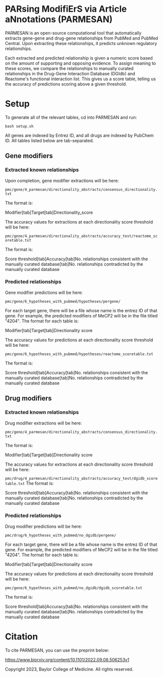 <h1>PARsing ModifiErS via Article aNnotations (PARMESAN)</h1>

PARMESAN is an open-source computational tool that automatically extracts gene-gene and drug-gene relationships from PubMed and PubMed Central. Upon extracting these relationships, it predicts unknown regulatory relationships.

Each extracted and predicted relationship is given a numeric score based on the amount of supporting and opposing evidence. To assign meaning to these scores, we compare the relationships to manually curated relationships in the Drug-Gene Interaction Database (DGIdb) and Reactome's functional interaction list. This gives us a score table, telling us the accuracy of predictions scoring above a given threshold.

<h1>Setup</h1>
To generate all of the relevant tables, cd into PARMESAN and run:

<code>bash setup.sh</code>

All genes are indexed by Entrez ID, and all drugs are indexed by PubChem ID. All tables listed below are tab-separated.

<h2>Gene modifiers</h2>
<h3>Extracted known relationships</h3>
Upon completion, gene modifier extractions will be here:

<code>pmc/gene/4_parmesan/directionality_abstracts/consensus_directionality.txt</code>

The format is:

Modifier[tab]Target[tab]Directionality_score

The accuracy values for extractions at each directionality score threshold will be here:

<code>pmc/gene/4_parmesan/directionality_abstracts/accuracy_test/reactome_scoretable.txt</code>

The format is:

Score threshold[tab]Accuracy[tab]No. relationships consistent with the manually curated database[tab]No. relationships contradicted by the manually curated database

<h3>Predicted relationships</h3>
Gene modifier predictions will be here:

<code>pmc/gene/6_hypotheses_with_pubmed/hypotheses/pergene/</code>

For each target gene, there will be a file whose name is the entrez ID of that gene. For example, the predicted modifiers of MeCP2 will be in the file titled "4204".
The format for each table is:

Modifier[tab]Target[tab]Directionality score

The accuracy values for predictions at each directionality score threshold will be here:

<code>pmc/gene/6_hypotheses_with_pubmed/hypotheses/reactome_scoretable.txt</code>

The format is:

Score threshold[tab]Accuracy[tab]No. relationships consistent with the manually curated database[tab]No. relationships contradicted by the manually curated database

<h2>Drug modifiers</h2>

<h3>Extracted known relationships</h3>
Drug modifier extractions will be here:

<code>pmc/gene/4_parmesan/directionality_abstracts/consensus_directionality.txt</code>

The format is:

Modifier[tab]Target[tab]Directionality score

The accuracy values for extractions at each directionality score threshold will be here:

<code>pmc/drug/4_parmesan/directionality_abstracts/accuracy_test/dgidb_scoretable.txt</code>
The format is:

Score threshold[tab]Accuracy[tab]No. relationships consistent with the manually curated database[tab]No. relationships contradicted by the manually curated database

<h3>Predicted relationships</h3>
Drug modifier predictions will be here:

<code>pmc/drug/6_hypotheses_with_pubmed/no_dgidb/pergene/</code>

For each target gene, there will be a file whose name is the entrez ID of that gene. For example, the predicted modifiers of MeCP2 will be in the file titled "4204".
The format for each table is:

Modifier[tab]Target[tab]Directionality score

The accuracy values for predictions at each directionality score threshold will be here:

<code>pmc/gene/6_hypotheses_with_pubmed/no_dgidb/dgidb_scoretable.txt</code>

The format is:

Score threshold[tab]Accuracy[tab]No. relationships consistent with the manually curated database[tab]No. relationships contradicted by the manually curated database


<h1>Citation</h1>
To cite PARMESAN, you can use the preprint below:

https://www.biorxiv.org/content/10.1101/2022.09.08.506253v1

Copyright 2023, Baylor College of Medicine. All rights reserved.
